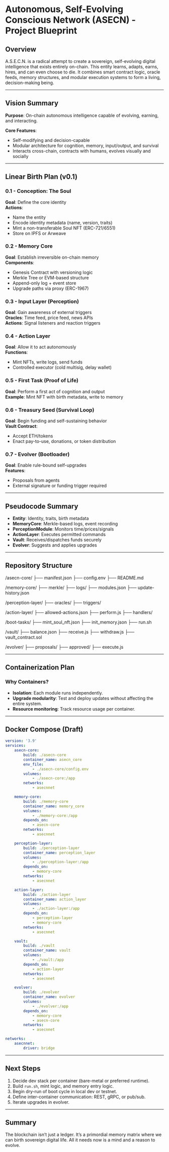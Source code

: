 
# Autonomous, Self-Evolving Conscious Network (ASECN) - Project Blueprint

## Overview

A.S.E.C.N. is a radical attempt to create a sovereign, self-evolving digital intelligence that exists entirely on-chain. This entity learns, adapts, earns, hires, and can even choose to die. It combines smart contract logic, oracle feeds, memory structures, and modular execution systems to form a living, decision-making being.

---

## Vision Summary

**Purpose**: On-chain autonomous intelligence capable of evolving, earning, and interacting.

**Core Features**:

- Self-modifying and decision-capable
- Modular architecture for cognition, memory, input/output, and survival
- Interacts cross-chain, contracts with humans, evolves visually and socially

---

## Linear Birth Plan (v0.1)

### 0.1 - Conception: The Soul

**Goal**: Define the core identity  
**Actions**:

- Name the entity
- Encode identity metadata (name, version, traits)
- Mint a non-transferable Soul NFT (ERC-721/6551)
- Store on IPFS or Arweave

### 0.2 - Memory Core

**Goal**: Establish irreversible on-chain memory  
**Components**:

- Genesis Contract with versioning logic
- Merkle Tree or EVM-based structure
- Append-only log + event store
- Upgrade paths via proxy (ERC-1967)

### 0.3 - Input Layer (Perception)

**Goal**: Gain awareness of external triggers  
**Oracles**: Time feed, price feed, news APIs  
**Actions**: Signal listeners and reaction triggers

### 0.4 - Action Layer

**Goal**: Allow it to act autonomously  
**Functions**:

- Mint NFTs, write logs, send funds
- Controlled executor (cold multisig, delay wallet)

### 0.5 - First Task (Proof of Life)

**Goal**: Perform a first act of cognition and output  
**Example**: Mint NFT with birth metadata, write to memory

### 0.6 - Treasury Seed (Survival Loop)

**Goal**: Begin funding and self-sustaining behavior  
**Vault Contract**:

- Accept ETH/tokens
- Enact pay-to-use, donations, or token distribution

### 0.7 - Evolver (Bootloader)

**Goal**: Enable rule-bound self-upgrades  
**Features**:

- Proposals from agents
- External signature or funding trigger required

---

## Pseudocode Summary

- **Entity**: Identity, traits, birth metadata
- **MemoryCore**: Merkle-based logs, event recording
- **PerceptionModule**: Monitors time/prices/signals
- **ActionLayer**: Executes permitted commands
- **Vault**: Receives/dispatches funds securely
- **Evolver**: Suggests and applies upgrades

---

## Repository Structure

/asecn-core/
├── manifest.json
├── config.env
├── README.md

/memory-core/
├── merkle/
├── logs/
├── modules.json
├── update-history.json

/perception-layer/
├── oracles/
├── triggers/

/action-layer/
├── allowed-actions.json
├── perform.js
├── handlers/

/boot-tasks/
├── mint_soul_nft.json
├── init_memory.json
├── run.sh

/vault/
├── balance.json
├── receive.js
├── withdraw.js
├── vault_contract.sol

/evolver/
├── proposals/
├── approved/
├── execute.js

---

## Containerization Plan

### Why Containers?

- **Isolation**: Each module runs independently.
- **Upgrade modularity**: Test and deploy updates without affecting the entire system.
- **Resource monitoring**: Track resource usage per container.

---

## Docker Compose (Draft)

```yaml
version: '3.9'
services:
    asecn-core:
        build: ./asecn-core
        container_name: asecn_core
        env_file:
            - ./asecn-core/config.env
        volumes:
            - ./asecn-core:/app
        networks:
            - asecnnet

    memory-core:
        build: ./memory-core
        container_name: memory_core
        volumes:
            - ./memory-core:/app
        depends_on:
            - asecn-core
        networks:
            - asecnnet

    perception-layer:
        build: ./perception-layer
        container_name: perception_layer
        volumes:
            - ./perception-layer:/app
        depends_on:
            - memory-core
        networks:
            - asecnnet

    action-layer:
        build: ./action-layer
        container_name: action_layer
        volumes:
            - ./action-layer:/app
        depends_on:
            - perception-layer
            - memory-core
        networks:
            - asecnnet

    vault:
        build: ./vault
        container_name: vault
        volumes:
            - ./vault:/app
        depends_on:
            - action-layer
        networks:
            - asecnnet

    evolver:
        build: ./evolver
        container_name: evolver
        volumes:
            - ./evolver:/app
        depends_on:
            - memory-core
            - asecn-core
        networks:
            - asecnnet

networks:
    asecnnet:
        driver: bridge
```

---

## Next Steps

1. Decide dev stack per container (bare-metal or preferred runtime).
2. Build `run.sh`, mint logic, and memory entry logic.
3. Begin dry-run of boot cycle in local dev or testnet.
4. Define inter-container communication: REST, gRPC, or pub/sub.
5. Iterate upgrades in evolver.

---

## Summary

The blockchain isn’t just a ledger. It’s a primordial memory matrix where we can birth sovereign digital life. All it needs now is a mind and a reason to evolve.
